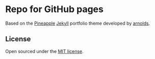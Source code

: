 # Repo for GitHub pages

Based on the [Pineapple](https://github.com/arnolds/pineapple) [Jekyll](https://jekyllrb.com) portfolio theme developed by [arnolds](https://github.com/arnolds).

## License

Open sourced under the [MIT license](LICENSE.md).
